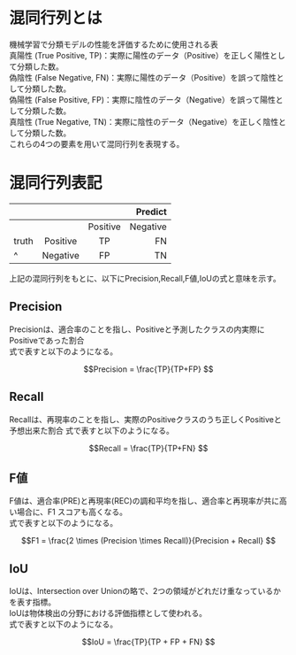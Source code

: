 # 混同行列とは  
機械学習で分類モデルの性能を評価するために使用される表  
真陽性 (True Positive, TP)：実際に陽性のデータ（Positive）を正しく陽性として分類した数。  
偽陰性 (False Negative, FN)：実際に陽性のデータ（Positive）を誤って陰性として分類した数。  
偽陽性 (False Positive, FP)：実際に陰性のデータ（Negative）を誤って陽性として分類した数。  
真陰性 (True Negative, TN)：実際に陰性のデータ（Negative）を正しく陰性として分類した数。  
これらの4つの要素を用いて混同行列を表現する。  

# 混同行列表記
|       |        |            |Predict |
|:------|:------:|:------:|-------:|
|       |        |Positive|Negative|
|truth  |Positive|TP      |FN      |
|^      |Negative|FP      |TN      |

上記の混同行列をもとに、以下にPrecision,Recall,F値,IoUの式と意味を示す。
## Precision
Precisionは、適合率のことを指し、Positiveと予測したクラスの内実際にPositiveであった割合  
式で表すと以下のようになる。
``` math
Precision = \frac{TP}{TP+FP}

```
## Recall
Recallは、再現率のことを指し、実際のPositiveクラスのうち正しくPositiveと予想出来た割合
式で表すと以下のようになる。  
``` math
Recall = \frac{TP}{TP+FN}

```

## F値
F値は、適合率(PRE)と再現率(REC)の調和平均を指し、適合率と再現率が共に高い場合に、F1 スコアも高くなる。  
式で表すと以下のようになる。  
``` math
F1 = \frac{2 \times (Precision \times Recall)}{Precision + Recall}

```
## IoU
IoUは、Intersection over Unionの略で、2つの領域がどれだけ重なっているかを表す指標。  
IoUは物体検出の分野における評価指標として使われる。  
式で表すと以下のようになる。  
``` math
IoU = \frac{TP}{TP + FP + FN}

```




